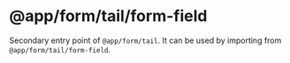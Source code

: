 # @app/form/tail/form-field

Secondary entry point of `@app/form/tail`. It can be used by importing from `@app/form/tail/form-field`.
